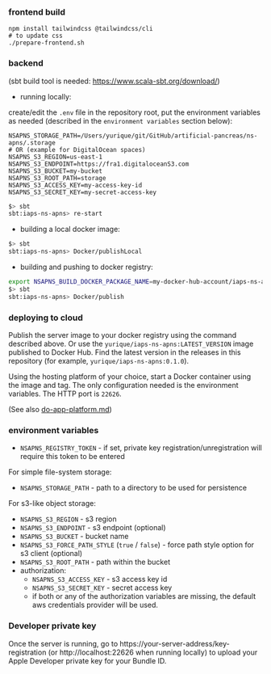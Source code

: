 ### frontend build

```shell
npm install tailwindcss @tailwindcss/cli
# to update css
./prepare-frontend.sh
```

### backend 

(sbt build tool is needed: https://www.scala-sbt.org/download/)

* running locally:

create/edit the `.env` file in the repository root, put the environment variables as needed (described in the `environment variables` section below):
```dotenv
NSAPNS_STORAGE_PATH=/Users/yurique/git/GitHub/artificial-pancreas/ns-apns/.storage
# OR (example for DigitalOcean spaces)
NSAPNS_S3_REGION=us-east-1
NSAPNS_S3_ENDPOINT=https://fra1.digitaloceanS3.com
NSAPNS_S3_BUCKET=my-bucket
NSAPNS_S3_ROOT_PATH=storage
NSAPNS_S3_ACCESS_KEY=my-access-key-id
NSAPNS_S3_SECRET_KEY=my-secret-access-key
```

```sh
$> sbt
sbt:iaps-ns-apns> re-start
```

* building a local docker image:
```sh
$> sbt
sbt:iaps-ns-apns> Docker/publishLocal
```

* building and pushing to docker registry:
```sh
export NSAPNS_BUILD_DOCKER_PACKAGE_NAME=my-docker-hub-account/iaps-ns-apns
$> sbt
sbt:iaps-ns-apns> Docker/publish
```

### deploying to cloud

Publish the server image to your docker registry using the command described above.
Or use the `yurique/iaps-ns-apns:LATEST_VERSION` image published to Docker Hub. Find the latest version in the releases in this repository (for example, `yurique/iaps-ns-apns:0.1.0`).

Using the hosting platform of your choice, start a Docker container using the image and tag. The only configuration needed is the environment variables. The HTTP port is `22626`.

(See also [do-app-platform.md](do-app-platform.md))

### environment variables

* `NSAPNS_REGISTRY_TOKEN` - if set, private key registration/unregistration will require this token to be entered

For simple file-system storage:
* `NSAPNS_STORAGE_PATH` - path to a directory to be used for persistence 

For s3-like object storage:
* `NSAPNS_S3_REGION` - s3 region
* `NSAPNS_S3_ENDPOINT` - s3 endpoint (optional)
* `NSAPNS_S3_BUCKET` - bucket name
* `NSAPNS_S3_FORCE_PATH_STYLE` (`true` / `false`) - force path style option for s3 client (optional) 
* `NSAPNS_S3_ROOT_PATH` - path within the bucket
* authorization:
  * `NSAPNS_S3_ACCESS_KEY` - s3 access key id
  * `NSAPNS_S3_SECRET_KEY` - secret access key
  * if both or any of the authorization variables are missing, the default aws credentials provider will be used.

### Developer private key 

Once the server is running, go to https://your-server-address/key-registration (or http://localhost:22626 when running locally) to upload your Apple Developer private key for your Bundle ID.


